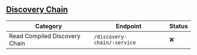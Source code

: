 ## [Discovery Chain](https://developer.hashicorp.com/consul/api-docs/discovery-chain)

Category | Endpoint | Status
-------- | -------- | ------
Read Compiled Discovery Chain | `/discovery-chain/:service` | ❌
